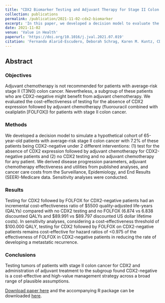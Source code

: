 ```yaml
---
title: "CDX2 Biomarker Testing and Adjuvant Therapy for Stage II Colon Cancer: An Exploratory Cost-Effectiveness Analysis"
collection: publications
permalink: /publication/2021-11-02-cdx2-biomarker
excerpt: 'In this paper, we developed a decision model to evaluate the cost-effectiveness of testing for the absence of CDX2 expression followed by adjuvant chemotherapy (FOLFOX) for patients with stage II colon cancer.'
date: 2021-11-02
venue: 'Value in Health'
paperurl: 'https://doi.org/10.1016/j.jval.2021.07.019'
citation: 'Fernando Alarid-Escudero, Deborah Schrag, Karen M. Kuntz, CDX2 Biomarker Testing and Adjuvant Therapy for Stage II Colon Cancer: An Exploratory Cost-Effectiveness Analysis, Value in Health, 2021, ISSN 1098-3015, https://doi.org/10.1016/j.jval.2021.07.019.'
---
```

## Abstract

### Objectives
Adjuvant chemotherapy is not recommended for patients with average-risk stage II (T3N0) colon cancer. Nevertheless, a subgroup of these patients who are CDX2-negative might benefit from adjuvant chemotherapy. We evaluated the cost-effectiveness of testing for the absence of CDX2 expression followed by adjuvant chemotherapy (fluorouracil combined with oxaliplatin [FOLFOX]) for patients with stage II colon cancer.

### Methods
We developed a decision model to simulate a hypothetical cohort of 65-year-old patients with average-risk stage II colon cancer with 7.2% of these patients being CDX2-negative under 2 different interventions: (1) test for the absence of CDX2 expression followed by adjuvant chemotherapy for CDX2-negative patients and (2) no CDX2 testing and no adjuvant chemotherapy for any patient. We derived disease progression parameters, adjuvant chemotherapy effectiveness and utilities from published analyses, and cancer care costs from the Surveillance, Epidemiology, and End Results (SEER)-Medicare data. Sensitivity analyses were conducted.

### Results
Testing for CDX2 followed by FOLFOX for CDX2-negative patients had an incremental cost-effectiveness ratio of <span>&#36;</span>5500 quality-adjusted life-years (QALYs) compared with no CDX2 testing and no FOLFOX (6.874 vs 6.838 discounted QALYs and <span>&#36;</span>89.991 vs <span>&#36;</span>89.797 discounted US dollar lifetime costs). In sensitivity analyses, considering a cost-effectiveness threshold of <span>&#36;</span>100.000 QALY, testing for CDX2 followed by FOLFOX on CDX2-negative patients remains cost-effective for hazard ratios of <0.975 of the effectiveness of FOLFOX in CDX2-negative patients in reducing the rate of developing a metastatic recurrence.

### Conclusions
Testing tumors of patients with stage II colon cancer for CDX2 and administration of adjuvant treatment to the subgroup found CDX2-negative is a cost-effective and high-value management strategy across a broad range of plausible assumptions.


[Download paper here](https://doi.org/10.1016/j.jval.2021.07.019) and the accompanying R package can be downloaded [here](https://github.com/feralaes/cdx2cea).
